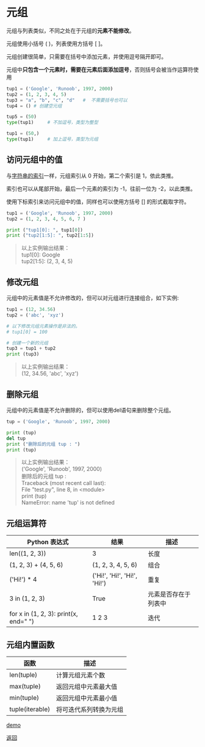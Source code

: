 # 元组

元组与列表类似，不同之处在于元组的**元素不能修改**。

元组使用小括号 ( )，列表使用方括号 [ ]。

元组创建很简单，只需要在括号中添加元素，并使用逗号隔开即可。

元组中**只包含一个元素时，需要在元素后面添加逗号**，否则括号会被当作运算符使用

```python
tup1 = ('Google', 'Runoob', 1997, 2000)
tup2 = (1, 2, 3, 4, 5)
tup3 = "a", "b", "c", "d"   #  不需要括号也可以
tup4 = () # 创建空元组

tup5 = (50)
type(tup1)     # 不加逗号，类型为整型

tup1 = (50,)
type(tup1)     # 加上逗号，类型为元组
```

## 访问元组中的值

与[字符串的索引](02-字符串.md)一样，元组索引从 0 开始，第二个索引是 1，依此类推。

索引也可以从尾部开始，最后一个元素的索引为 -1，往前一位为 -2，以此类推。

使用下标索引来访问元组中的值，同样也可以使用方括号 [] 的形式截取字符。

```python
tup1 = ('Google', 'Runoob', 1997, 2000)
tup2 = (1, 2, 3, 4, 5, 6, 7 )

print ("tup1[0]: ", tup1[0])
print ("tup2[1:5]: ", tup2[1:5])
```

> 以上实例输出结果：
</br>tup1[0]:  Google
</br>tup2[1:5]:  (2, 3, 4, 5)

## 修改元组

元组中的元素值是不允许修改的，但可以对元组进行连接组合，如下实例:

```python
tup1 = (12, 34.56)
tup2 = ('abc', 'xyz')

# 以下修改元组元素操作是非法的。
# tup1[0] = 100

# 创建一个新的元组
tup3 = tup1 + tup2
print (tup3)
```

> 以上实例输出结果：
</br>(12, 34.56, 'abc', 'xyz')

## 删除元组

元组中的元素值是不允许删除的，但可以使用del语句来删除整个元组。

```python
tup = ('Google', 'Runoob', 1997, 2000)

print (tup)
del tup
print ("删除后的元组 tup : ")
print (tup)
```

> 以上实例输出结果：
</br>('Google', 'Runoob', 1997, 2000)
</br>删除后的元组 tup :
</br>Traceback (most recent call last):
</br>  File "test.py", line 8, in \<module>
</br>    print (tup)
</br>NameError: name 'tup' is not defined

## 元组运算符

Python 表达式 | 结果 | 描述
--- | --- | ---
len((1, 2, 3)) | 3 | 长度
(1, 2, 3) + (4, 5, 6) | (1, 2, 3, 4, 5, 6) | 组合
('Hi!') * 4 | ('Hi!', 'Hi!', 'Hi!', 'Hi!') | 重复
3 in (1, 2, 3) | True | 元素是否存在于列表中
for x in (1, 2, 3): print(x, end=" ") | 1 2 3 | 迭代

## 元组内置函数

函数 | 描述
--- | ---
len(tuple) | 计算元组元素个数
max(tuple) | 返回元组中元素最大值
min(tuple) | 返回元组中元素最小值
tuple(iterable) | 将可迭代系列转换为元组

[demo](04-元组.py)

[返回](../00-变量类型.md)
